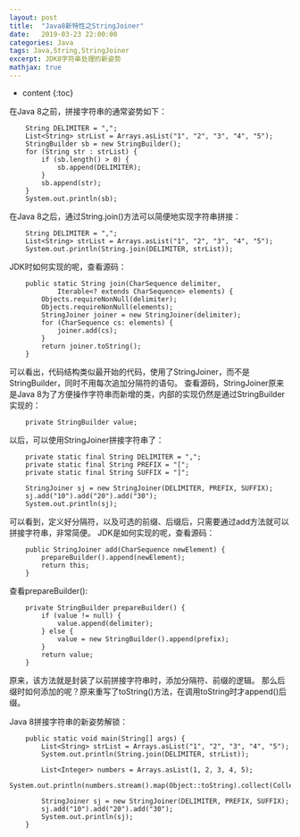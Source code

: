 ```yaml
---
layout: post
title:  "Java8新特性之StringJoiner"
date:   2019-03-23 22:00:00
categories: Java
tags: Java,String,StringJoiner
excerpt: JDK8字符串处理的新姿势
mathjax: true
---
```


* content
{:toc}

在Java 8之前，拼接字符串的通常姿势如下：
```
    String DELIMITER = ",";
    List<String> strList = Arrays.asList("1", "2", "3", "4", "5");
    StringBuilder sb = new StringBuilder();
    for (String str : strList) {
        if (sb.length() > 0) {
            sb.append(DELIMITER);
        }
        sb.append(str);
    }
    System.out.println(sb);
```
在Java 8之后，通过String.join()方法可以简便地实现字符串拼接：
```
    String DELIMITER = ",";
    List<String> strList = Arrays.asList("1", "2", "3", "4", "5");
    System.out.println(String.join(DELIMITER, strList));
```
JDK时如何实现的呢，查看源码：
```
    public static String join(CharSequence delimiter,
            Iterable<? extends CharSequence> elements) {
        Objects.requireNonNull(delimiter);
        Objects.requireNonNull(elements);
        StringJoiner joiner = new StringJoiner(delimiter);
        for (CharSequence cs: elements) {
            joiner.add(cs);
        }
        return joiner.toString();
    }
```
可以看出，代码结构类似最开始的代码，使用了StringJoiner，而不是StringBuilder，同时不用每次追加分隔符的语句。
查看源码，StringJoiner原来是Java 8为了方便操作字符串而新增的类，内部的实现仍然是通过StringBuilder实现的：
```
    private StringBuilder value;
```
以后，可以使用StringJoiner拼接字符串了：

```
    private static final String DELIMITER = ",";
    private static final String PREFIX = "[";
    private static final String SUFFIX = "]";
    
    StringJoiner sj = new StringJoiner(DELIMITER, PREFIX, SUFFIX);
    sj.add("10").add("20").add("30");
    System.out.println(sj);
```
可以看到，定义好分隔符，以及可选的前缀、后缀后，只需要通过add方法就可以拼接字符串，非常简便。
JDK是如何实现的呢，查看源码：
```
    public StringJoiner add(CharSequence newElement) {
        prepareBuilder().append(newElement);
        return this;
    }
```
查看prepareBuilder():
```
    private StringBuilder prepareBuilder() {
        if (value != null) {
            value.append(delimiter);
        } else {
            value = new StringBuilder().append(prefix);
        }
        return value;
    }
```
原来，该方法就是封装了以前拼接字符串时，添加分隔符、前缀的逻辑。
那么后缀时如何添加的呢？原来重写了toString()方法，在调用toString时才append()后缀。

Java 8拼接字符串的新姿势解锁：
```
    public static void main(String[] args) {
        List<String> strList = Arrays.asList("1", "2", "3", "4", "5");
        System.out.println(String.join(DELIMITER, strList));

        List<Integer> numbers = Arrays.asList(1, 2, 3, 4, 5);
        System.out.println(numbers.stream().map(Object::toString).collect(Collectors.joining(DELIMITER)));

        StringJoiner sj = new StringJoiner(DELIMITER, PREFIX, SUFFIX);
        sj.add("10").add("20").add("30");
        System.out.println(sj);
    }
```